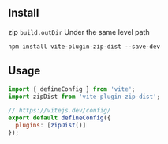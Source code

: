 ## Install

zip `build.outDir` Under the same level path

```
npm install vite-plugin-zip-dist --save-dev
```

## Usage

```js
import { defineConfig } from 'vite';
import zipDist from 'vite-plugin-zip-dist';

// https://vitejs.dev/config/
export default defineConfig({
  plugins: [zipDist()]
});
```
